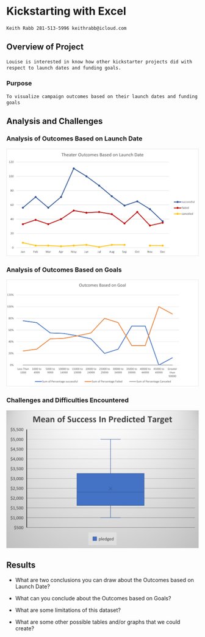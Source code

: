 # Kickstarting with Excel
    Keith Rabb 281-513-5996 keithrabb@icloud.com
## Overview of Project
    Louise is interested in know how other kickstarter projects did with respect to launch dates and funding goals.
### Purpose 
    To visualize campaign outcomes based on their launch dates and funding goals
## Analysis and Challenges

### Analysis of Outcomes Based on Launch Date
![Theater_Outcomes_vs_Launch](Resources/Theater_Outcomes_vs_Launch.png)
### Analysis of Outcomes Based on Goals
![Outcomes_vs_Goals](Resources/Outcomes_vs_Goals.png)
### Challenges and Difficulties Encountered
![Mean_of_success_predicted_target](Mean_of_success_predicted_target.png)
    
## Results

- What are two conclusions you can draw about the Outcomes based on Launch Date?

- What can you conclude about the Outcomes based on Goals?

- What are some limitations of this dataset?

- What are some other possible tables and/or graphs that we could create?
